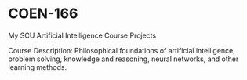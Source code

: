 # COEN-166
My SCU Artificial Intelligence Course Projects

Course Description: Philosophical foundations of artificial intelligence, problem solving, knowledge and reasoning, neural networks, and other learning methods.
